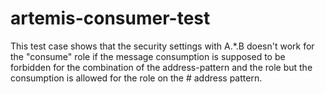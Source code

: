 # artemis-consumer-test

This test case shows that the security settings with A.*.B doesn't work for the "consume" role if the message consumption is supposed to be forbidden for the combination of the address-pattern and the role but the consumption is allowed for the role on the # address pattern.
